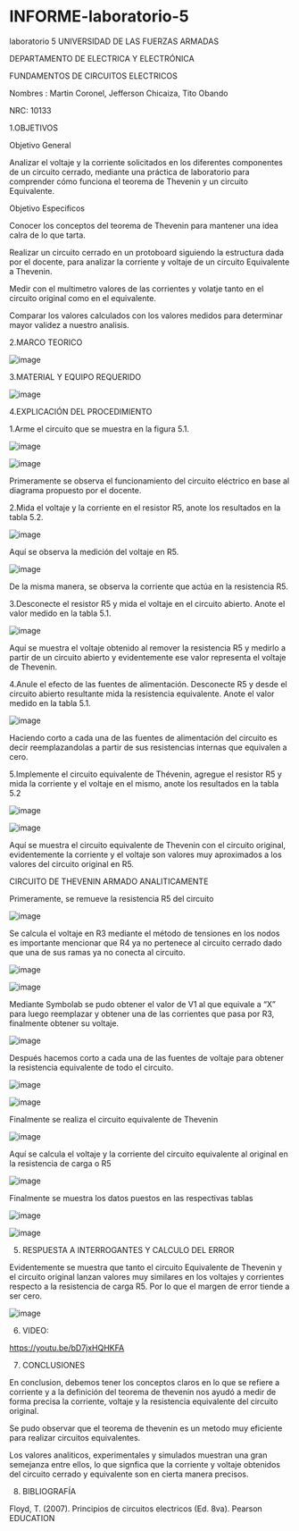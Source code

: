 # INFORME-laboratorio-5
laboratorio 5
UNIVERSIDAD DE LAS FUERZAS ARMADAS

DEPARTAMENTO DE ELECTRICA Y ELECTRÓNICA

FUNDAMENTOS DE CIRCUITOS ELECTRICOS

Nombres : Martin Coronel, Jefferson Chicaiza, Tito Obando

NRC: 10133

1.OBJETIVOS

Objetivo General

Analizar el voltaje y la corriente solicitados en los diferentes componentes de un circuito cerrado, mediante una práctica de laboratorio para comprender cómo funciona el teorema de Thevenin y un circuito Equivalente.

Objetivo Especificos

Conocer los conceptos del teorema de Thevenin para mantener una idea calra de lo que tarta.

Realizar un circuito cerrado en un protoboard siguiendo la estructura dada por el docente, para analizar la corriente y voltaje de un circuito Equivalente a Thevenin.

Medir con el multimetro valores de las corrientes y volatje tanto en el circuito original como en el equivalente.

Comparar los valores calculados con los valores medidos para determinar mayor validez a nuestro analisis.

2.MARCO TEORICO

![image](https://user-images.githubusercontent.com/84789271/178023377-9d6ef39b-5379-435e-b404-2b7f1eda6a25.png)

3.MATERIAL Y EQUIPO REQUERIDO

![image](https://user-images.githubusercontent.com/84789271/178023497-b7d50026-afe0-4b75-931a-93c7760482fb.png)

4.EXPLICACIÓN DEL PROCEDIMIENTO

1.Arme el circuito que se muestra en la figura 5.1.

![image](https://user-images.githubusercontent.com/84789271/178023559-ebb6cdb3-7e35-4ff0-9804-927044f201af.png)

![image](https://user-images.githubusercontent.com/84789271/178023612-a4630e76-35b8-4769-b621-55881d91f793.png)

Primeramente se observa el funcionamiento del circuito eléctrico en base al diagrama propuesto por el docente.

2.Mida el voltaje y la corriente en el resistor R5, anote los resultados en la tabla 5.2.

![image](https://user-images.githubusercontent.com/84789271/178023671-1fe42a9a-8c4d-4882-9880-355b14994563.png)

Aquí se observa la medición del voltaje en R5.

![image](https://user-images.githubusercontent.com/84789271/178023736-b7c09c4d-81df-46d1-8392-83284dd07ce2.png)

De la misma manera, se observa la corriente que actúa en la resistencia R5.

3.Desconecte el resistor R5 y mida el voltaje en el circuito abierto. Anote el valor medido en la tabla 5.1.

![image](https://user-images.githubusercontent.com/84789271/178023786-fe2cd5e0-1ce9-4a71-9ec6-5d628af6ee9b.png)

Aquí se muestra el voltaje obtenido al remover la resistencia R5 y medirlo a partir de un circuito abierto y evidentemente ese valor representa el voltaje de Thevenin.

4.Anule el efecto de las fuentes de alimentación. Desconecte R5 y desde el circuito abierto resultante mida la resistencia equivalente. Anote el valor medido en la tabla 5.1.

![image](https://user-images.githubusercontent.com/84789271/178023824-d4e38723-cae9-4020-ac41-651204c4c885.png)

Haciendo corto a cada una de las fuentes de alimentación del circuito es decir reemplazandolas a partir de sus resistencias internas que equivalen a cero.

5.Implemente el circuito equivalente de Thévenin, agregue el resistor R5 y mida la corriente y el voltaje en el mismo, anote los resultados en la tabla 5.2

![image](https://user-images.githubusercontent.com/84789271/178023874-4d743221-38b0-4709-b317-2cb36b092b27.png)

![image](https://user-images.githubusercontent.com/84789271/178023896-c2ec10a1-2027-4754-a6df-5b9e5a3b0eb4.png)

Aquí se muestra el circuito equivalente de Thevenin con el circuito original, evidentemente la corriente y el voltaje son valores muy aproximados a los valores del circuito original en R5.

CIRCUITO DE THEVENIN ARMADO ANALITICAMENTE

Primeramente, se remueve la resistencia R5 del circuito

![image](https://user-images.githubusercontent.com/84789271/178023991-716dc0f5-cd79-4756-b76f-57e35a25e5bc.png)

Se calcula el voltaje en R3 mediante el método de tensiones en los nodos es importante mencionar que R4 ya no pertenece al circuito cerrado dado que una de sus ramas ya no conecta al circuito.

![image](https://user-images.githubusercontent.com/84789271/178024031-f5feee49-3c5f-40f3-a804-5b1be1b97e72.png)

![image](https://user-images.githubusercontent.com/84789271/178024059-5791bd46-5c3b-42ca-a353-7abfc1b22a02.png)

Mediante Symbolab se pudo obtener el valor de V1 al que equivale a “X” para luego reemplazar y obtener una de las corrientes que pasa por R3, finalmente obtener su voltaje.

![image](https://user-images.githubusercontent.com/84789271/178024115-d18a5280-0903-4f11-b1d0-f9cc77076c77.png)

Después hacemos corto a cada una de las fuentes de voltaje para obtener la resistencia equivalente de todo el circuito.

![image](https://user-images.githubusercontent.com/84789271/178024151-4f58133d-16f4-4663-b758-d11e16a42239.png)

![image](https://user-images.githubusercontent.com/84789271/178024187-67469215-5403-4bdf-b132-aacf3002977b.png)

Finalmente se realiza el circuito equivalente de Thevenin

![image](https://user-images.githubusercontent.com/84789271/178024234-0dc04cba-06a8-4196-9b65-253b33e580b6.png)

Aquí se calcula el voltaje y la corriente del circuito equivalente al original en la resistencia de carga o R5

![image](https://user-images.githubusercontent.com/84789271/178024288-919f0ccf-31da-4952-a418-4acf8b26858b.png)

Finalmente se muestra los datos puestos en las respectivas tablas

![image](https://user-images.githubusercontent.com/84789271/178024403-cf177882-5073-47c9-925b-efa7225aa78e.png)

![image](https://user-images.githubusercontent.com/84789271/178024419-ead824e2-7bf6-496c-aeb1-0e8345a516b6.png)

5. RESPUESTA A INTERROGANTES Y CALCULO DEL ERROR

Evidentemente se muestra que tanto el circuito Equivalente de Thevenin y el circuito original lanzan valores muy similares en los voltajes y corrientes respecto a la resistencia de carga R5. Por lo que el margen de error tiende a ser cero.

![image](https://user-images.githubusercontent.com/84789271/178024473-fa00c65e-70a0-471d-87e3-5f53a8de8557.png)

6. VIDEO:

https://youtu.be/bD7jxHQHKFA

7. CONCLUSIONES

En conclusion, debemos tener los conceptos claros en lo que se refiere a corriente y a la definición del teorema de thevenin nos ayudó a medir de forma precisa la corriente, voltaje y la resistencia equivalente del circuito original.

Se pudo observar que el teorema de thevenin es un metodo muy eficiente para realizar circuitos equivalentes.

Los valores analiticos, experimentales y simulados muestran una gran semejanza entre ellos, lo que signfica que la corriente y voltaje obtenidos del circuito cerrado y equivalente son en cierta manera precisos.

8. BIBLIOGRAFÍA

Floyd, T. (2007). Principios de circuitos electricos (Ed. 8va). Pearson EDUCATION

